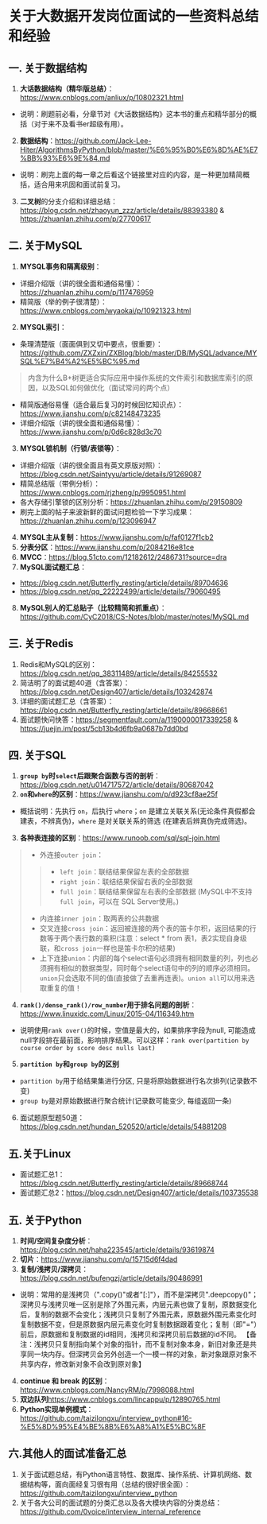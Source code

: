 # 关于大数据开发岗位面试的一些资料总结和经验

## 一. 关于数据结构
1. **大话数据结构（精华版总结）**：https://www.cnblogs.com/anliux/p/10802321.html
* 说明：刷题前必看，分章节对《大话数据结构》这本书的重点和精华部分的概括（对于来不及看书er超级有用）。
2. **数据结构**：https://github.com/Jack-Lee-Hiter/AlgorithmsByPython/blob/master/%E6%95%B0%E6%8D%AE%E7%BB%93%E6%9E%84.md
* 说明：刷完上面的每一章之后看这个链接里对应的内容，是一种更加精简概括，适合用来巩固和面试前复习。
3. **二叉树**的分支介绍和详细总结：https://blog.csdn.net/zhaoyun_zzz/article/details/88393380  &  https://zhuanlan.zhihu.com/p/27700617

## 二. 关于MySQL
1. **MYSQL事务和隔离级别**：
* 详细介绍版（讲的很全面和通俗易懂）：https://zhuanlan.zhihu.com/p/117476959
* 精简版（举的例子很清楚）：https://www.cnblogs.com/wyaokai/p/10921323.html
2. **MYSQL索引**：
* 条理清楚版（面面俱到又切中要点，很重要）：https://github.com/ZXZxin/ZXBlog/blob/master/DB/MySQL/advance/MYSQL%E7%B4%A2%E5%BC%95.md
>内含为什么B+树更适合实际应用中操作系统的文件索引和数据库索引的原因，以及SQL如何做优化（面试常问的两个点）
* 精简版通俗易懂（适合最后复习的时候回忆知识点）：https://www.jianshu.com/p/c82148473235
* 详细介绍版（讲的很全面和通俗易懂）：https://www.jianshu.com/p/0d6c828d3c70
3. **MYSQL锁机制（行锁/表锁等）**：
* 详细介绍版（讲的很全面且有英文原版对照）：https://blog.csdn.net/Saintyyu/article/details/91269087
* 精简总结版（带例分析）：https://www.cnblogs.com/rjzheng/p/9950951.html
* 各大存储引擎锁的区别分析：https://zhuanlan.zhihu.com/p/29150809
* 刷完上面的帖子来波新鲜的面试问题检验一下学习成果：https://zhuanlan.zhihu.com/p/123096947
4. **MYSQL主从复制**：https://www.jianshu.com/p/faf0127f1cb2
5. **分表分区**：https://www.jianshu.com/p/2084216e81ce
6. **MVCC**：https://blog.51cto.com/12182612/2486731?source=dra
7. **MySQL面试题汇总**：
* https://blog.csdn.net/Butterfly_resting/article/details/89704636
* https://blog.csdn.net/qq_22222499/article/details/79060495
8. **MySQL别人的汇总贴子（比较精简和抓重点）**：https://github.com/CyC2018/CS-Notes/blob/master/notes/MySQL.md

## 三. 关于Redis
1. Redis和MySQL的区别：https://blog.csdn.net/qq_38311489/article/details/84255532
2. 简洁明了的面试题40道（含答案）：https://blog.csdn.net/Design407/article/details/103242874
3. 详细的面试题汇总（含答案）：https://blog.csdn.net/Butterfly_resting/article/details/89668661
4. 面试题快问快答：https://segmentfault.com/a/1190000017339258 & https://juejin.im/post/5cb13b4d6fb9a0687b7dd0bd

## 四. 关于SQL
1. **`group by`时`select`后跟聚合函数与否的剖析**：https://blog.csdn.net/u014717572/article/details/80687042
2. **`on`和`where`的区别**：https://www.jianshu.com/p/d923cf8ae25f
* 概括说明：先执行 `on`，后执行 `where`；`on` 是建立关联关系(无论条件真假都会建表，不辨真伪)，`where` 是对关联关系的筛选 (在建表后辨真伪完成筛选)。
3. **各种表连接的区别**：https://www.runoob.com/sql/sql-join.html
>* 外连接`outer join`：
>>* `left join`：联结结果保留左表的全部数据
>>* `right join`：联结结果保留右表的全部数据
>>* `full join`：联结结果保留左右表的全部数据 (MySQL中不支持`full join`，可以在 SQL Server使用。)
>* 内连接`inner join`：取两表的公共数据 
>* 交叉连接`cross join`：返回被连接的两个表的笛卡尔积，返回结果的行数等于两个表行数的乘积(注意：select * from 表1，表2实现自身级联，和`cross join`一样也是笛卡尔积的结果) 
>* 上下连接`union`：内部的每个select语句必须拥有相同数量的列，列也必须拥有相似的数据类型，同时每个select语句中的列的顺序必须相同。`union`只会选取不同的值(直接做了去重再连表)。`union all`可以用来选取重复的值！ 
4. **`rank()/dense_rank()/row_number`用于排名问题的剖析**：https://www.linuxidc.com/Linux/2015-04/116349.htm
* 说明使用`rank over()`的时候，空值是最大的，如果排序字段为null, 可能造成null字段排在最前面，影响排序结果。可以这样：`rank over(partition by course order by score desc nulls last)`
5. **`partition by`和`group by`的区别**
* `partition by`用于给结果集进行分区, 只是将原始数据进行名次排列(记录数不变)
* `group by`是对原始数据进行聚合统计(记录数可能变少, 每组返回一条)
6. 面试题原型题50道：https://blog.csdn.net/hundan_520520/article/details/54881208

## 五.关于Linux
* 面试题汇总1：https://blog.csdn.net/Butterfly_resting/article/details/89668744
* 面试题汇总2：https://blog.csdn.net/Design407/article/details/103735538

## 五. 关于Python
1. **时间/空间复杂度分析**：https://blog.csdn.net/haha223545/article/details/93619874
2. **切片**：https://www.jianshu.com/p/15715d6f4dad
3. **复制/浅拷贝/深拷贝**：https://blog.csdn.net/bufengzj/article/details/90486991
* 说明：常用的是浅拷贝（".copy()"或者"[:]"），而不是深拷贝".deepcopy()"；深拷贝与浅拷贝唯一区别是除了外围元素，内层元素也做了复制，原数据变化后，复制的数据不会变化；浅拷贝只复制了外围元素，原数据外围元素变化时复制数据不变，但是原数据内层元素变化时复制数据跟着变化；复制（即"="）前后，原数据和复制数据的id相同，浅拷贝和深拷贝前后数据的id不同。
【备注：浅拷贝只复制指向某个对象的指针，而不复制对象本身，新旧对象还是共享同一块内存。但深拷贝会另外创造一个一模一样的对象，新对象跟原对象不共享内存，修改新对象不会改到原对象】
4. **continue 和 break 的区别**：https://www.cnblogs.com/NancyRM/p/7998088.html
5. **双边队列**https://www.cnblogs.com/lincappu/p/12890765.html
6. **Python实现单例模式**：https://github.com/taizilongxu/interview_python#16-%E5%8D%95%E4%BE%8B%E6%A8%A1%E5%BC%8F

## 六.其他人的面试准备汇总
1. 关于面试题总结，有Python语言特性、数据库、操作系统、计算机网络、数据结构等，面向面经复习很有用（总结的很好很全面）：https://github.com/taizilongxu/interview_python
2. 关于各大公司的面试题的分类汇总以及各大模块内容的分类总结：https://github.com/0voice/interview_internal_reference
